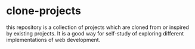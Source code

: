 # clone-projects

this repository is a collection of projects which are cloned from or inspired by existing projects.
It is a good way for self-study of exploring different implementations of web development.

